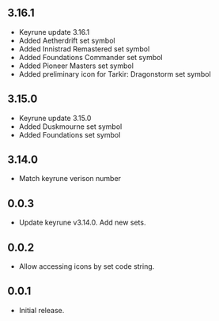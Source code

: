 ## 3.16.1

* Keyrune update 3.16.1
* Added Aetherdrift set symbol
* Added Innistrad Remastered set symbol
* Added Foundations Commander set symbol
* Added Pioneer Masters set symbol
* Added preliminary icon for Tarkir: Dragonstorm set symbol

## 3.15.0

* Keyrune update 3.15.0
* Added Duskmourne set symbol
* Added Foundations set symbol

## 3.14.0

* Match keyrune verison number

## 0.0.3

* Update keyrune v3.14.0. Add new sets.

## 0.0.2

* Allow accessing icons by set code string.

## 0.0.1

* Initial release.
